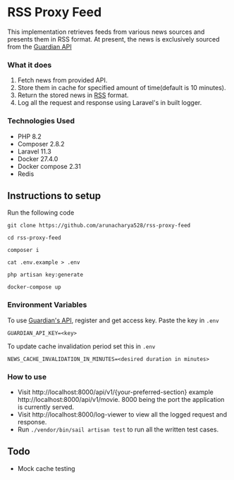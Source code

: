 # RSS Proxy Feed
This implementation retrieves feeds from various news sources and presents them in RSS format. At present, the news is exclusively sourced from the [Guardian API](https://open-platform.theguardian.com/documentation/)

### What it does
1. Fetch news from provided API.
2. Store them in cache for specified amount of time(default is 10 minutes).
3. Return the stored news in [RSS](https://cyber.harvard.edu/rss/rss.html) format.
4. Log all the request and response using Laravel's in built logger.

### Technologies Used
- PHP 8.2
- Composer 2.8.2
- Laravel 11.3
- Docker 27.4.0
- Docker compose 2.31
- Redis

## Instructions to setup
Run the following code

```
git clone https://github.com/arunacharya528/rss-proxy-feed

cd rss-proxy-feed

composer i

cat .env.example > .env

php artisan key:generate

docker-compose up

```

### Environment Variables

To use [Guardian's API](https://open-platform.theguardian.com/access/), register and get access key. Paste the key in `.env`

```
GUARDIAN_API_KEY=<key>
```

To update cache invalidation period set this in `.env`
```
NEWS_CACHE_INVALIDATION_IN_MINUTES=<desired duration in minutes>
```
### How to use
- Visit http://localhost:8000/api/v1/{your-preferred-section} example http://localhost:8000/api/v1/movie. 8000 being the port the application is currently served.
- Visit http://localhost:8000/log-viewer to view all the logged request and response.
- Run `./vendor/bin/sail artisan test` to run all the written test cases.

## Todo
- Mock cache testing
